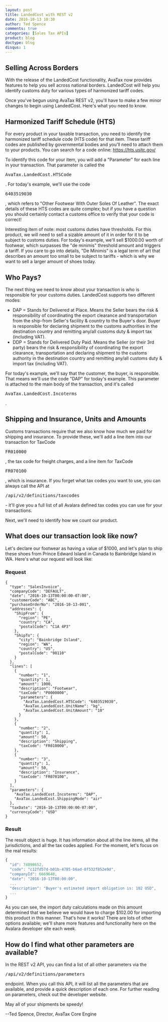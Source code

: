 ```yaml
---
layout: post
title: LandedCost with REST v2
date: 2016-10-13 10:30
author: Ted Spence
comments: true
categories: [Sales Tax APIs]
product: blog
doctype: blog
disqus: 1
---
```


<h2>Selling Across Borders</h2>

With the release of the LandedCost functionality, AvaTax now provides features to help you sell across national borders.  LandedCost will help you identify customs duty for various types of harmonized tariff codes.

Once you've begun using AvaTax REST v2, you'll have to make a few minor changes to begin using LandedCost.  Here's what you need to know.

<h2>Harmonized Tariff Schedule (HTS)</h2>

For every product in your taxable transaction, you need to identify the harmonized tariff schedule code (HTS code) for that item.  These tariff codes are published by governmental bodies and you'll need to attach them to your products.  You can search for a code online: <a href="https://hts.usitc.gov/">https://hts.usitc.gov/</a>

To identify this code for your item, you will add a "Parameter" for each line in your transaction.  That parameter is called the <pre>AvaTax.LandedCost.HTSCode</pre>.  For today's example, we'll use the code <pre>6403519030</pre>, which refers to "Other Footwear With Outer Soles Of Leather".  The exact details of these HTS codes are quite complex; but if you have a question you should certainly contact a customs office to verify that your code is correct!

Interesting item of note: most customs duties have thresholds.  For this product, we will need to sell a sizable amount of it in order for it to be subject to customs duties.  For today's example, we'll sell $1000.00 worth of footwear, which surpasses the "de minimis" threshold amount and triggers a tariff.  If you care to go into details, "De Minimis" is a legal term of art that describes an amount too small to be subject to tariffs - which is why we want to sell a larger amount of shoes today.

<h2>Who Pays?</h2>

The next thing we need to know about your transaction is who is responsible for your customs duties.  LandedCost supports two different modes:

<ul>
<li>DAP = Stands for Delivered at Place. Means the Seller bears the risk &amp; responsibility of coordinating the export clearance and transportation from the ship-from Seller's facility &amp; country to the Buyer's door. Buyer is responsible for declaring shipment to the customs authorities in the destination country and remitting any/all customs duty &amp; import tax (including VAT).</li>
<li>DDP = Stands for Delivered Duty Paid. Means the Seller (or their 3rd party) bears the risk &amp; responsibility of coordinating the export clearance, transportation and declaring shipment to the customs authority in the destination country and remitting any/all customs duty &amp; import tax (including VAT).</li>
</ul>

For today's example, we'll say that the customer, the buyer, is responsible.  That means we'll use the code "DAP" for today's example.  This parameter is attached to the main body of the transaction, and it's called <pre>AvaTax.LandedCost.Incoterms</pre>.

<h2>Shipping and Insurance, Units and Amounts</h2>

Customs transactions require that we also know how much we paid for shipping and insurance.  To provide these, we'll add a line item into our transaction for TaxCode <pre>FR010000</pre>, the tax code for freight charges, and a line item for TaxCode <pre>FR070100</pre>, which is insurance.  If you forget what tax codes you want to use, you can always call the API at <pre>/api/v2/definitions/taxcodes</pre> - it'll give you a full list of all Avalara defined tax codes you can use for your transactions.

Next, we'll need to identify how we count our product.

<h2>What does our transaction look like now?</h2>

Let's declare our footwear as having a value of $1000, and let's plan to ship these shoes from Prince Edward Island in Canada to Bainbridge Island in WA.  Here's what our request will look like:

<h3>Request</h3>

```
{
  "type": "SalesInvoice",
  "companyCode": "DEFAULT",
  "date": "2016-10-13T00:00:00-07:00",
  "customerCode": "ABC",
  "purchaseOrderNo": "2016-10-13-001",
  "addresses": {
    "ShipFrom": {
      "region": "PE",
      "country": "CA",
      "postalCode": "C1A 4P3"
    },
    "ShipTo": {
      "city": "Bainbridge Island",
      "region": "WA",
      "country": "US",
      "postalCode": "98110"
    }
  },
  "lines": [
    {
      "number": "1",
      "quantity": 1,
      "amount": 1000,
      "description": "Footwear",
      "taxCode": "P0000000",
      "parameters": {
        "AvaTax.LandedCost.HTSCode": "6403519030",
        "AvaTax.LandedCost.UnitName": "kg",
        "AvaTax.LandedCost.UnitAmount": "10"
      }
    },
    {
      "number": "2",
      "quantity": 1,
      "amount": 50,
      "description": "Shipping",
      "taxCode": "FR010000",
    },
    {
      "number": "3",
      "quantity": 1,
      "amount": 50,
      "description": "Insurance",
      "taxCode": "FR070100",
    }
  ],
  "parameters": {
    "AvaTax.LandedCost.Incoterms": "DAP",
    "AvaTax.LandedCost.ShippingMode": "air"
  },
  "taxDate": "2016-10-13T00:00:00-07:00",
  "currencyCode": "USD"
}
```

<h3>Result</h3>

The result object is huge.  It has information about all the line items, all the jurisdictions, and all the tax codes applied.  For the moment, let's focus on the real results:

```javascript
{
  "id": 74898652,
  "code": "c12fd57d-b01b-4785-b6ad-0f532f852e9d",
  "companyId": 6669648,
  "date": "2016-10-13T00:00:00",
  ...
  "description": "Buyer's estimated import obligation is: 102 USD",
  ...
}
```

As you can see, the import duty calculations made on this amount determined that we believe we would have to charge $102.00 for importing this product in this manner.  That's how it works!  There are lots of other options available; we'll share more features and functionality here on the Avalara developer site each week.

<h2>How do I find what other parameters are available?</h2>

In the REST v2 API, you can find a list of all other parameters via the <pre>/api/v2/definitions/parameters</pre> endpoint.  When you call this API, it will list all the parameters that are available, and provide a quick description of each one.  For further reading on parameters, check out the developer website.

May all of your shipments be speedy!

--Ted Spence, Director, AvaTax Core Engine
